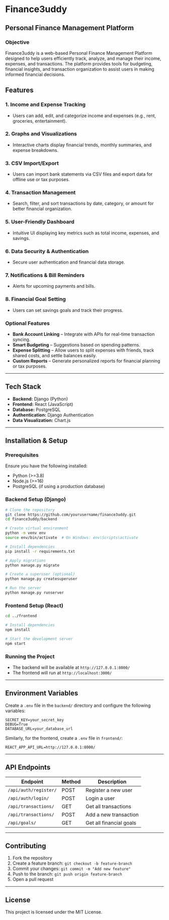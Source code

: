 # Finance3uddy

## Personal Finance Management Platform

### Objective
Finance3uddy is a web-based Personal Finance Management Platform designed to help users efficiently track, analyze, and manage their income, expenses, and transactions. The platform provides tools for budgeting, financial insights, and transaction organization to assist users in making informed financial decisions.

## Features

### 1. Income and Expense Tracking
- Users can add, edit, and categorize income and expenses (e.g., rent, groceries, entertainment).

### 2. Graphs and Visualizations
- Interactive charts display financial trends, monthly summaries, and expense breakdowns.

### 3. CSV Import/Export
- Users can import bank statements via CSV files and export data for offline use or tax purposes.

### 4. Transaction Management
- Search, filter, and sort transactions by date, category, or amount for better financial organization.

### 5. User-Friendly Dashboard
- Intuitive UI displaying key metrics such as total income, expenses, and savings.

### 6. Data Security & Authentication
- Secure user authentication and financial data storage.

### 7. Notifications & Bill Reminders
- Alerts for upcoming payments and bills.

### 8. Financial Goal Setting
- Users can set savings goals and track their progress.

### Optional Features
- **Bank Account Linking** – Integrate with APIs for real-time transaction syncing.
- **Smart Budgeting** – Suggestions based on spending patterns.
- **Expense Splitting** – Allow users to split expenses with friends, track shared costs, and settle balances easily.
- **Custom Reports** – Generate personalized reports for financial planning or tax purposes.

---

## Tech Stack
- **Backend:** Django (Python)
- **Frontend:** React (JavaScript)
- **Database:** PostgreSQL 
- **Authentication:** Django Authentication
- **Data Visualization:** Chart.js 

---

## Installation & Setup

### Prerequisites
Ensure you have the following installed:
- Python (>=3.8)
- Node.js (>=16)
- PostgreSQL (if using a production database)

### Backend Setup (Django)
```bash
# Clone the repository
git clone https://github.com/yourusername/finance3uddy.git
cd finance3uddy/backend

# Create virtual environment
python -m venv env
source env/bin/activate  # On Windows: env\Scripts\activate

# Install dependencies
pip install -r requirements.txt

# Apply migrations
python manage.py migrate

# Create a superuser (optional)
python manage.py createsuperuser

# Run the server
python manage.py runserver
```

### Frontend Setup (React)
```bash
cd ../frontend

# Install dependencies
npm install

# Start the development server
npm start
```

### Running the Project
- The backend will be available at `http://127.0.0.1:8000/`
- The frontend will run at `http://localhost:3000/`

---

## Environment Variables
Create a `.env` file in the `backend/` directory and configure the following variables:
```
SECRET_KEY=your_secret_key
DEBUG=True
DATABASE_URL=your_database_url
```
Similarly, for the frontend, create a `.env` file in `frontend/`:
```
REACT_APP_API_URL=http://127.0.0.1:8000/
```

---

## API Endpoints
| Endpoint | Method | Description |
|----------|--------|-------------|
| `/api/auth/register/` | POST | Register a new user |
| `/api/auth/login/` | POST | Login a user |
| `/api/transactions/` | GET | Get all transactions |
| `/api/transactions/` | POST | Add a new transaction |
| `/api/goals/` | GET | Get all financial goals |

---

## Contributing
1. Fork the repository
2. Create a feature branch: `git checkout -b feature-branch`
3. Commit your changes: `git commit -m "Add new feature"`
4. Push to the branch: `git push origin feature-branch`
5. Open a pull request

---

## License
This project is licensed under the MIT License.
